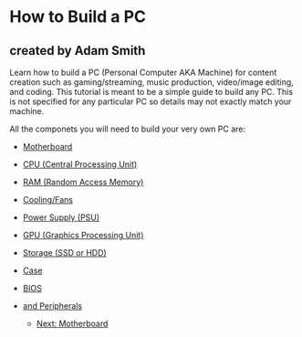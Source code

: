 # How to Build a PC
## created by Adam Smith
Learn how to build a PC (Personal Computer AKA Machine) for content creation such as gaming/streaming, music production, video/image editing, and coding. This tutorial is meant to be a simple guide to build any PC. This is not specified for any particular PC so details may not exactly match your machine.

All the componets you will need to build your very own PC are:
* [Motherboard](Motherboard.md)
* [CPU (Central Processing Unit)](CPU.md)
* [RAM (Random Access Memory)](RAM.md)
* [Cooling/Fans](Cooling-Fans.md)
* [Power Supply (PSU)](PSU.md)
* [GPU (Graphics Processing Unit)](GPU-Graphics-Card.md)
* [Storage (SSD or HDD)](Storage.md)
* [Case](Case.md)
* [BIOS](BIOS.md)
* [and Peripherals](Peripherals.md)

  * [Next: Motherboard](Motherboard.md)
